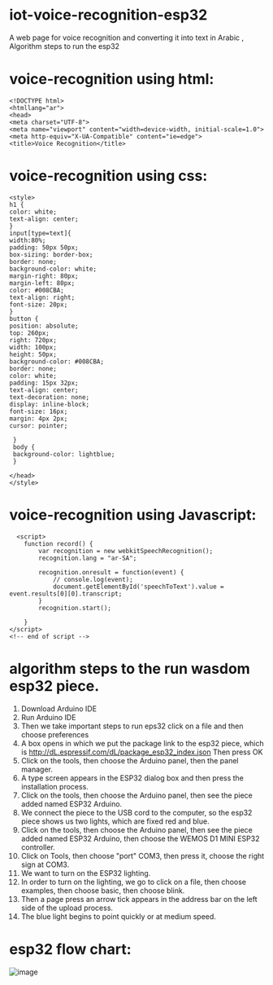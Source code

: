 # iot-voice-recognition-esp32
A web page for voice recognition and converting it into text in Arabic , Algorithm steps to run the esp32

# voice-recognition using html:
    <!DOCTYPE html>
    <htmllang="ar">
    <head>
    <meta charset="UTF-8">
    <meta name="viewport" content="width=device-width, initial-scale=1.0">
    <meta http-equiv="X-UA-Compatible" content="ie=edge">
    <title>Voice Recognition</title>

# voice-recognition using css:
    <style>
    h1 {
    color: white;
    text-align: center;
    }
    input[type=text]{
    width:80%;
    padding: 50px 50px;
    box-sizing: border-box;
    border: none;
    background-color: white;
    margin-right: 80px;
    margin-left: 80px;
    color: #008CBA;
    text-align: right;
    font-size: 20px;
    }
    button {
    position: absolute;
    top: 260px;
    right: 720px;
    width: 100px;
    height: 50px;
    background-color: #008CBA;
    border: none;
    color: white;
    padding: 15px 32px;
    text-align: center;
    text-decoration: none;
    display: inline-block;
    font-size: 16px;
    margin: 4px 2px;
    cursor: pointer;
  
     }
     body {
     background-color: lightblue;
     }

    </head>
    </style>


# voice-recognition using Javascript:
      <script>
        function record() {
            var recognition = new webkitSpeechRecognition();
            recognition.lang = "ar-SA";

            recognition.onresult = function(event) {
                // console.log(event);
                document.getElementById('speechToText').value = event.results[0][0].transcript;
            }
            recognition.start();

        }
    </script>
    <!-- end of script -->


# algorithm steps to the run wasdom esp32 piece.

1. Download Arduino IDE
2. Run Arduino IDE
3. Then we take important steps to run eps32 click on a file and then choose preferences
4. A box opens in which we put the package link to the esp32 piece, which is
http://dL.espressif.com/dL/package_esp32_index.json
Then press OK
5. Click on the tools, then choose the Arduino panel, then the panel manager.
6. A type screen appears in the ESP32 dialog box and then press the installation process.
7. Click on the tools, then choose the Arduino panel, then see the piece added named ESP32 Arduino.
8. We connect the piece to the USB cord to the computer, so the esp32 piece shows us two lights, which are fixed red and blue.
9. Click on the tools, then choose the Arduino panel, then see the piece added named ESP32 Arduino, then choose the WEMOS D1 MINI ESP32 controller.
10. Click on Tools, then choose "port" COM3, then press it, choose the right sign at COM3.
11. We want to turn on the ESP32 lighting.
12. In order to turn on the lighting, we go to click on a file, then choose examples, then choose basic, then choose blink.
13. Then a page press an arrow tick appears in the address bar on the left side of the upload process.
14. The blue light begins to point quickly or at medium speed.



# esp32 flow chart:
![image](https://user-images.githubusercontent.com/95648490/177235272-90770f8b-d83d-4d6f-8bf9-3284241d8bb6.png)
